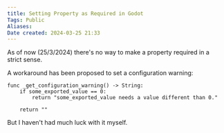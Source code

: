 ```yaml
---
title: Setting Property as Required in Godot
Tags: Public
Aliases:
Date created: 2024-03-25 21:33
---
```


As of now (25/3/2024) there's no way to make a property required in a strict sense.

A workaround has been proposed to set a configuration warning:
```
func _get_configuration_warning() -> String:
    if some_exported_value == 0:
        return "some_exported_value needs a value different than 0."

    return ""
```
But I haven't had much luck with it myself.
